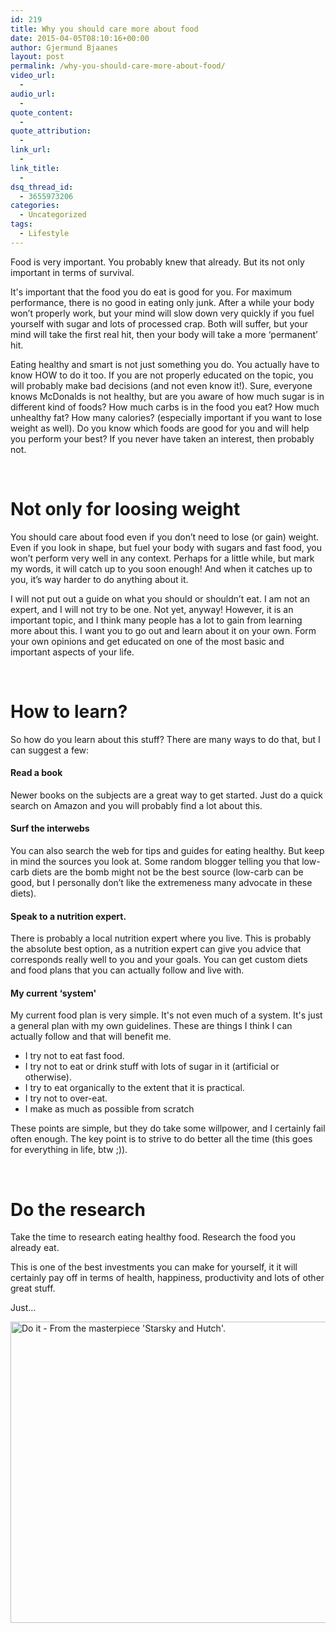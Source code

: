 ```yaml
---
id: 219
title: Why you should care more about food
date: 2015-04-05T08:10:16+00:00
author: Gjermund Bjaanes
layout: post
permalink: /why-you-should-care-more-about-food/
video_url:
  - 
audio_url:
  - 
quote_content:
  - 
quote_attribution:
  - 
link_url:
  - 
link_title:
  - 
dsq_thread_id:
  - 3655973206
categories:
  - Uncategorized
tags:
  - Lifestyle
---
```

Food is very important. You probably knew that already. But its not only important in terms of survival.

<!--more-->
It's important that the food you do eat is good for you. For maximum performance, there is no good in eating only junk. After a while your body won’t properly work, but your mind will slow down very quickly if you fuel yourself with sugar and lots of processed crap. Both will suffer, but your mind will take the first real hit, then your body will take a more ‘permanent’ hit.

Eating healthy and smart is not just something you do. You actually have to know HOW to do it too. If you are not properly educated on the topic, you will probably make bad decisions (and not even know it!). Sure, everyone knows McDonalds is not healthy, but are you aware of how much sugar is in different kind of foods? How much carbs is in the food you eat? How much unhealthy fat? How many calories? (especially important if you want to lose weight as well). Do you know which foods are good for you and will help you perform your best? If you never have taken an interest, then probably not.

&nbsp;

# Not only for loosing weight

You should care about food even if you don’t need to lose (or gain) weight. Even if you look in shape, but fuel your body with sugars and fast food, you won’t perform very well in any context. Perhaps for a little while, but mark my words, it will catch up to you soon enough! And when it catches up to you, it’s way harder to do anything about it.

I will not put out a guide on what you should or shouldn’t eat. I am not an expert, and I will not try to be one. Not yet, anyway! However, it is an important topic, and I think many people has a lot to gain from learning more about this. I want you to go out and learn about it on your own. Form your own opinions and get educated on one of the most basic and important aspects of your life.

&nbsp;

# How to learn?

So how do you learn about this stuff? There are many ways to do that, but I can suggest a few:

#### Read a book

Newer books on the subjects are a great way to get started. Just do a quick search on Amazon and you will probably find a lot about this.

#### Surf the interwebs

You can also search the web for tips and guides for eating healthy. But keep in mind the sources you look at. Some random blogger telling you that low-carb diets are the bomb might not be the best source (low-carb can be good, but I personally don’t like the extremeness many advocate in these diets).

#### Speak to a nutrition expert.

There is probably a local nutrition expert where you live. This is probably the absolute best option, as a nutrition expert can give you advice that corresponds really well to you and your goals. You can get custom diets and food plans that you can actually follow and live with.

#### My current &#8216;system'

My current food plan is very simple. It's not even much of a system. It's just a general plan with my own guidelines. These are things I think I can actually follow and that will benefit me.

  * I try not to eat fast food.
  * I try not to eat or drink stuff with lots of sugar in it (artificial or otherwise).
  * I try to eat organically to the extent that it is practical.
  * I try not to over-eat.
  * I make as much as possible from scratch

These points are simple, but they do take some willpower, and I certainly fail often enough. The key point is to strive to do better all the time (this goes for everything in life, btw ;)).

&nbsp;

# Do the research

Take the time to research eating healthy food. Research the food you already eat.

This is one of the best investments you can make for yourself, it it will certainly pay off in terms of health, happiness, productivity and lots of other great stuff.

Just...

[<img class=" wp-image-221" src="http://maximumdeveloper.com/wp-content/uploads/2015/04/Do-it1.png" alt="Do it - From the masterpiece 'Starsky and Hutch'." width="627" height="482" srcset="http://gjermundbjaanes.com/wp-content/uploads/2015/04/Do-it1.png 529w, http://gjermundbjaanes.com/wp-content/uploads/2015/04/Do-it1-300x231.png 300w" sizes="(max-width: 627px) 100vw, 627px" />](http://maximumdeveloper.com/wp-content/uploads/2015/04/Do-it1.png)

<div class="addtoany_share_save_container addtoany_content_bottom">
  <div class="a2a_kit a2a_kit_size_32 addtoany_list a2a_target" id="wpa2a_22">
    <a class="a2a_button_facebook" href="http://www.addtoany.com/add_to/facebook?linkurl=http%3A%2F%2Fgjermundbjaanes.com%2Fwhy-you-should-care-more-about-food%2F&linkname=Why%20you%20should%20care%20more%20about%20food" title="Facebook" rel="nofollow" target="_blank"></a><a class="a2a_button_twitter" href="http://www.addtoany.com/add_to/twitter?linkurl=http%3A%2F%2Fgjermundbjaanes.com%2Fwhy-you-should-care-more-about-food%2F&linkname=Why%20you%20should%20care%20more%20about%20food" title="Twitter" rel="nofollow" target="_blank"></a><a class="a2a_button_google_plus" href="http://www.addtoany.com/add_to/google_plus?linkurl=http%3A%2F%2Fgjermundbjaanes.com%2Fwhy-you-should-care-more-about-food%2F&linkname=Why%20you%20should%20care%20more%20about%20food" title="Google+" rel="nofollow" target="_blank"></a><a class="a2a_dd addtoany_share_save" href="https://www.addtoany.com/share"></a>
  </div>
</div>